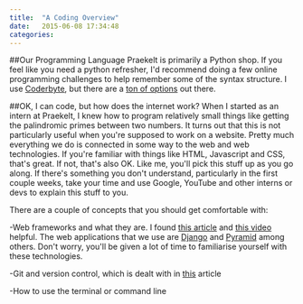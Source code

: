 ```yaml
---
title:  "A Coding Overview"
date:   2015-06-08 17:34:48
categories: 
---
```

##Our Programming Language
Praekelt is primarily a Python shop. If you feel like you need a python refresher, I'd recommend doing a few online programming challenges to help remember some of the syntax structure. I use [Coderbyte](http://coderbyte.com/), but there are a [ton of options](http://codecondo.com/coding-challenges/) out there.

##OK, I can code, but how does the internet work?
When I started as an intern at Praekelt, I knew how to program relatively small things like getting the palindromic primes between two numbers. It turns out that this is not particularly useful when you're supposed to work on a website. Pretty much everything we do is connected in some way to the web and web technologies. If you're familiar with things like HTML, Javascript and CSS, that's great. If not, that's also OK. Like me, you'll pick this stuff up as you go along. If there's something you don't understand, particularly in the first couple weeks, take your time and use Google, YouTube and other interns or devs to explain this stuff to you.

There are a couple of concepts that you should get comfortable with:

-Web frameworks and what they are. I found [this article](http://en.wikipedia.org/wiki/Web_application_framework) and [this video](https://www.youtube.com/watch?v=b3p4rBZAwwE) helpful. The web applications that we use are [Django](https://www.djangoproject.com/) and [Pyramid](http://www.pylonsproject.org/) among others. Don't worry, you'll be given a lot of time to familiarise yourself with these technologies.

-Git and version control, which is dealt with in [this](BROKENLINK) article

-How to use the terminal or command line
